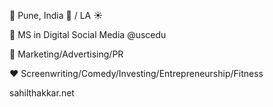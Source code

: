 📍 Pune, India 🌃 / LA ☀️

📱 MS in Digital Social Media @uscedu

💼 Marketing/Advertising/PR

❤️ Screenwriting/Comedy/Investing/Entrepreneurship/Fitness

sahilthakkar.net
